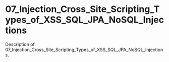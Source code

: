 # 07_Injection_Cross_Site_Scripting_Types_of_XSS_SQL_JPA_NoSQL_Injections

Description of 07_Injection_Cross_Site_Scripting_Types_of_XSS_SQL_JPA_NoSQL_Injections.